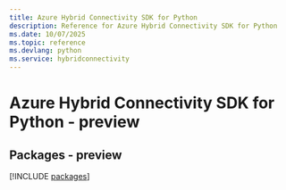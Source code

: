 ```yaml
---
title: Azure Hybrid Connectivity SDK for Python
description: Reference for Azure Hybrid Connectivity SDK for Python
ms.date: 10/07/2025
ms.topic: reference
ms.devlang: python
ms.service: hybridconnectivity
---
```

# Azure Hybrid Connectivity SDK for Python - preview
## Packages - preview
[!INCLUDE [packages](hybrid-connectivity-index.md)]